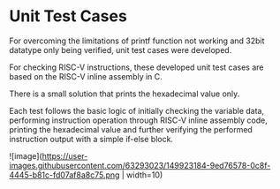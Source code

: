 # Unit Test Cases

For overcoming the limitations of printf function not working and 32bit datatype only being verified, unit test cases were developed.

For checking RISC-V instructions, these developed unit test cases are based on the RISC-V inline assembly in C.

There is a small solution that prints the hexadecimal value only.

Each test follows the basic logic of initially checking the variable data, performing instruction operation through RISC-V inline assembly code, printing the hexadecimal value and further verifying the performed instruction output with a simple if-else block. 

![image](https://user-images.githubusercontent.com/63293023/149923184-9ed76578-0c8f-4445-b81c-fd07af8a8c75.png | width=10)


